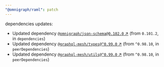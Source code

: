 ```yaml
---
"@omnigraph/raml": patch
---
```

dependencies updates:
  - Updated dependency [`@omnigraph/json-schema@0.102.0` ↗︎](https://www.npmjs.com/package/@omnigraph/json-schema/v/0.102.0) (from `0.101.2`, in `dependencies`)
  - Updated dependency [`@graphql-mesh/types@^0.99.0` ↗︎](https://www.npmjs.com/package/@graphql-mesh/types/v/0.99.0) (from `^0.98.10`, in `peerDependencies`)
  - Updated dependency [`@graphql-mesh/utils@^0.99.0` ↗︎](https://www.npmjs.com/package/@graphql-mesh/utils/v/0.99.0) (from `^0.98.10`, in `peerDependencies`)

